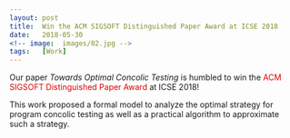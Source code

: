 ```yaml
---
layout: post
title:  Win the ACM SIGSOFT Distinguished Paper Award at ICSE 2018
date:   2018-05-30
<!-- image:  images/02.jpg -->
tags:   [Work]
---
```


Our paper *Towards Optimal Concolic Testing* is humbled to win the <font color="#dd0000">ACM SIGSOFT Distinguished Paper Award</font> at ICSE 2018! 

This work proposed a formal model to analyze the optimal strategy for program concolic testing as well as a practical algorithm to approximate such a strategy.